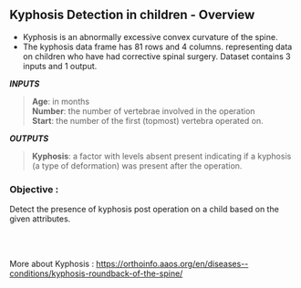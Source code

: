 ## Kyphosis Detection in children - Overview


* Kyphosis is an abnormally excessive convex curvature of the spine. 
* The kyphosis data frame has 81 rows and 4 columns. representing data on children who have had corrective spinal surgery. Dataset contains 3 inputs and 1 output.

_**INPUTS**_ 
> **Age**: in months<br>
> **Number**: the number of vertebrae involved in the operation<br>
> **Start**: the number of the first (topmost) vertebra operated on.<br>

_**OUTPUTS**_
> **Kyphosis**: a factor with levels absent present indicating if a kyphosis (a type of deformation) was present after the operation.<br>

### Objective : 
 Detect the presence of kyphosis post operation on a child based on the given attributes.

<br><br>


More about Kyphosis :
https://orthoinfo.aaos.org/en/diseases--conditions/kyphosis-roundback-of-the-spine/
